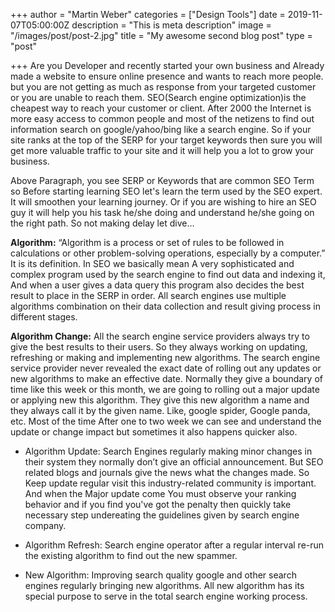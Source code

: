 +++
author = "Martin Weber"
categories = ["Design Tools"]
date = 2019-11-07T05:00:00Z
description = "This is meta description"
image = "/images/post/post-2.jpg"
title = "My awesome second blog post"
type = "post"

+++
Are you Developer and recently started your own business and Already made a website to ensure online presence and wants to reach more people. but you are not getting as much as response from your targeted customer or you are unable to reach them. SEO(Search engine optimization)is the cheapest way to reach your customer or client. After 2000 the Internet is more easy access to common people and most of the netizens to find out information search on google/yahoo/bing like a search engine. So if your site ranks at the top of the SERP for your target keywords then sure you will get more valuable traffic to your site and it will help you a lot to grow your business.

Above Paragraph, you see SERP or Keywords that are common SEO Term so Before starting learning SEO let's learn the term used by the SEO expert. It will smoothen your learning journey. Or if you are wishing to hire an SEO guy it will help you his task he/she doing and understand he/she going on the right path. So not making delay let dive…

**Algorithm:** “Algorithm is a process or set of rules to be followed in calculations or other problem-solving operations, especially by a computer.” It is its definition. In SEO we basically mean A very sophisticated and complex program used by the search engine to find out data and indexing it, And when a user gives a data query this program also decides the best result to place in the SERP in order. All search engines use multiple algorithms combination on their data collection and result giving process in different stages.

**Algorithm Change:** All the search engine service providers always try to give the best results to their users. So they always working on updating, refreshing or making and implementing new algorithms. The search engine service provider never revealed the exact date of rolling out any updates or new algorithms to make an effective date. Normally they give a boundary of time like this week or this month, we are going to rolling out a major update or applying new this algorithm. They give this new algorithm a name and they always call it by the given name. Like, google spider, Google panda, etc. Most of the time After one to two week we can see and understand the update or change impact but sometimes it also happens quicker also.

* Algorithm Update: Search Engines regularly making minor changes in their system they normally don’t give an official announcement. But SEO related blogs and journals give the news what the changes made. So Keep update regular visit this industry-related community is important. And when the Major update come You must observe your ranking behavior and if you find you've got the penalty then quickly take necessary step undereating the guidelines given by search engine company.

* Algorithm Refresh: Search engine operator after a regular interval re-run the existing algorithm to find out the new spammer.

* New Algorithm: Improving search quality google and other search engines regularly bringing new algorithms. All new algorithm has its special purpose to serve in the total search engine working process.